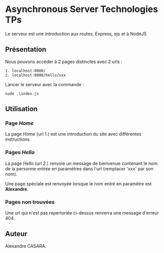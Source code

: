 # Asynchronous Server Technologies TPs
Le serveur est une introduction aux routes, Express, ejs et à NodeJS

## Présentation
Nous pouvons accéder à 2 pages distinctes avec 2 urls :

```
1. localhost:8080/
2. localhost:8080/hello/xxx
```

Lancer le serveur avec la commande :

```
node .\index.js
```

## Utilisation

### Page *Home*
La page *Home* (url 1.) est une introduction du site avec différentes instructions.

### Pages *Hello*
La page *Hello* (url 2.) renvoie un message de bienvenue contenant le nom de la personne entrée en paramètres dans l'url (remplacer 'xxx' par son nom).

Une page spéciale est renvoyée lorsque le nom entré en paramètre est **Alexandre**.

### Pages non trouvées
Une url qui n'est pas repertoriée ci-dessus renverra une message d'erreur 404.


## Auteur
Alexandre CASARA.

